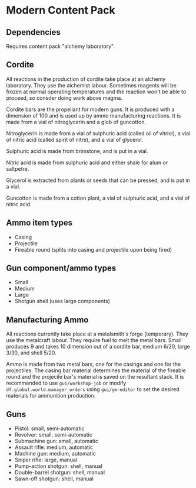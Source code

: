 # Modern Content Pack

## Dependencies

Requires content pack "alchemy laboratory".

## Cordite

All reactions in the production of cordite take place at an alchemy laboratory.
They use the alchemist labour.
Sometimes reagents will be frozen at normal operating temperatures and the reaction won't be able to proceed, so consder doing work above magma.

Cordite bars are the propellant for modern guns.
It is produced with a dimension of 100 and is used up by ammo manufacturing reactions.
It is made from a vial of nitroglycerin and a glob of guncotton.

Nitroglycerin is made from a vial of sulphuric acid (called oil of vitriol), a vial of nitric acid (called spirit of nitre), and a vial of glycerol.

Sulphuric acid is made from brimstone, and is put in a vial.

Nitric acid is made from sulphuric acid and either shale for alum or saltpetre.

Glycerol is extracted from plants or seeds that can be pressed, and is put in a vial.

Guncotton is made from a cotton plant, a vial of sulphuric acid, and a vial of nitric acid.

## Ammo item types

- Casing
- Projectile
- Fireable round (splits into casing and projectile upon being fired)

## Gun component/ammo types

- Small
- Medium
- Large
- Shotgun shell (uses large components)

## Manufacturing Ammo

All reactions currently take place at a metalsmith's forge (temporary).
They use the metalcraft labour.
They require fuel to melt the metal bars.
Small produces 9 and takes 10 dimension out of a cordite bar, medium 6/20, large 3/30, and shell 5/20.

Ammo is made from two metal bars, one for the casings and one for the projectiles.
The casing bar material determines the material of the fireable round and the projecile bar's material is saved on the resultant stack.
It is recommended to use `gui/workshop-job` or modify `df.global.world.manager_orders` using `gui/gm-editor` to set the desired materials for ammunition production.

## Guns

- Pistol: small, semi-automatic
- Revolver: small, semi-automatic
- Submachine gun: small, automatic
- Assault rifle: medium, automatic
- Machine gun: medium, automatic
- Sniper rifle: large, manual
- Pump-action shotgun: shell, manual
- Double-barrel shotgun: shell, manual
- Sawn-off shotgun: shell, manual
